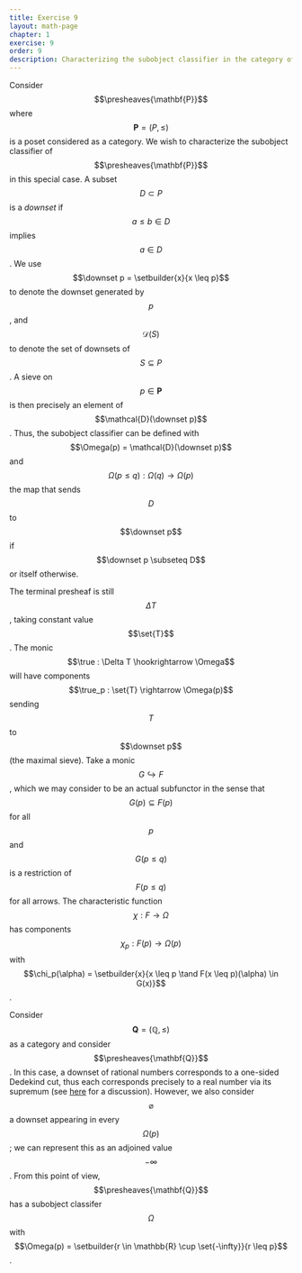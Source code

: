 ```yaml
---
title: Exercise 9
layout: math-page
chapter: 1
exercise: 9
order: 9
description: Characterizing the subobject classifier in the category of presheaves on a poset
---
```


Consider $$\presheaves{\mathbf{P}}$$ where $$\mathbf{P} = (P, \leq)$$ is a poset considered as a category.
We wish to characterize the subobject classifier of $$\presheaves{\mathbf{P}}$$ in this special case.
A subset $$D \subset P$$ is a *downset* if $$a \leq b \in D$$ implies $$a \in D$$.
We use $$\downset p = \setbuilder{x}{x \leq p}$$ to denote the downset generated by $$p$$, and $$\mathcal{D}(S)$$ to denote the set of downsets of $$S \subseteq P$$.
A sieve on $$p \in \mathbf{P}$$ is then precisely an element of $$\mathcal{D}(\downset p)$$.
Thus, the subobject classifier can be defined with $$\Omega(p) = \mathcal{D}(\downset p)$$ and $$\Omega(p \leq q) : \Omega(q) \rightarrow \Omega(p)$$ the map that sends $$D$$ to $$\downset p$$ if $$\downset p \subseteq D$$ or itself otherwise.

The terminal presheaf is still $$\Delta T$$, taking constant value $$\set{T}$$.
The monic $$\true : \Delta T \hookrightarrow \Omega$$ will have components $$\true_p : \set{T} \rightarrow \Omega(p)$$ sending $$T$$ to $$\downset p$$ (the maximal sieve).
Take a monic $$G \hookrightarrow F$$, which we may consider to be an actual subfunctor in the sense that $$G(p) \subseteq F(p)$$ for all $$p$$ and $$G(p \leq q)$$ is a restriction of $$F(p \leq q)$$ for all arrows.
The characteristic function $$\chi : F \rightarrow \Omega$$ has components $$\chi_p : F(p) \rightarrow \Omega(p)$$ with $$\chi_p(\alpha) = \setbuilder{x}{x \leq p \tand F(x \leq p)(\alpha) \in G(x)}$$.

Consider $$\mathbf{Q} = (\mathbb{Q}, \leq)$$ as a category and consider $$\presheaves{\mathbf{Q}}$$.
In this case, a downset of rational numbers corresponds to a one-sided Dedekind cut, thus each corresponds precisely to a real number via its supremum (see [here](https://ncatlab.org/nlab/show/Dedekind+cut#onesided_cuts) for a discussion).
However, we also consider $$\varnothing$$ a downset appearing in every $$\Omega(p)$$; we can represent this as an adjoined value $$-\infty$$.
From this point of view, $$\presheaves{\mathbf{Q}}$$ has a subobject classifer $$\Omega$$ with $$\Omega(p) = \setbuilder{r \in \mathbb{R} \cup \set{-\infty}}{r \leq p}$$.
